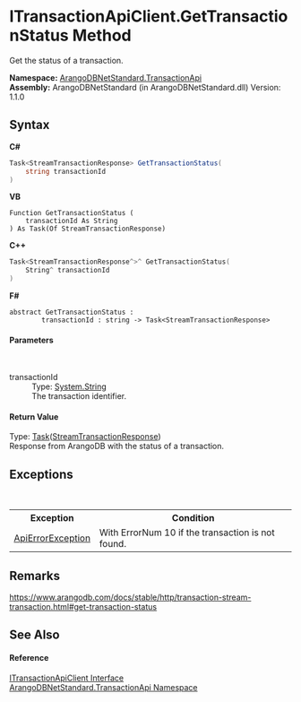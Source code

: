 # ITransactionApiClient.GetTransactionStatus Method 
 

Get the status of a transaction.

**Namespace:**&nbsp;<a href="10b4cda7-da42-de9a-2bf6-0d4cae3bd2e3">ArangoDBNetStandard.TransactionApi</a><br />**Assembly:**&nbsp;ArangoDBNetStandard (in ArangoDBNetStandard.dll) Version: 1.1.0

## Syntax

**C#**<br />
``` C#
Task<StreamTransactionResponse> GetTransactionStatus(
	string transactionId
)
```

**VB**<br />
``` VB
Function GetTransactionStatus ( 
	transactionId As String
) As Task(Of StreamTransactionResponse)
```

**C++**<br />
``` C++
Task<StreamTransactionResponse^>^ GetTransactionStatus(
	String^ transactionId
)
```

**F#**<br />
``` F#
abstract GetTransactionStatus : 
        transactionId : string -> Task<StreamTransactionResponse> 

```


#### Parameters
&nbsp;<dl><dt>transactionId</dt><dd>Type: <a href="https://docs.microsoft.com/dotnet/api/system.string" target="_blank" rel="noopener noreferrer">System.String</a><br />The transaction identifier.</dd></dl>

#### Return Value
Type: <a href="https://docs.microsoft.com/dotnet/api/system.threading.tasks.task-1" target="_blank" rel="noopener noreferrer">Task</a>(<a href="3193ceae-3f24-70db-9a8d-bf4850cef123">StreamTransactionResponse</a>)<br />Response from ArangoDB with the status of a transaction.

## Exceptions
&nbsp;<table><tr><th>Exception</th><th>Condition</th></tr><tr><td><a href="0a4502e4-4207-2375-a5f2-66eb56e92746">ApiErrorException</a></td><td>With ErrorNum 10 if the transaction is not found.</td></tr></table>

## Remarks
https://www.arangodb.com/docs/stable/http/transaction-stream-transaction.html#get-transaction-status

## See Also


#### Reference
<a href="b7a1b5ca-7a76-acc5-a1d0-bc7dd4faee9e">ITransactionApiClient Interface</a><br /><a href="10b4cda7-da42-de9a-2bf6-0d4cae3bd2e3">ArangoDBNetStandard.TransactionApi Namespace</a><br />